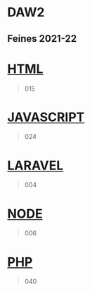 # DAW2

## Feines 2021-22

# [HTML](https://github.com/paurigine/DAW2/tree/main/html)

> 015

# [JAVASCRIPT](https://github.com/paurigine/DAW2/tree/main/jscript)

> 024

# [LARAVEL](https://github.com/paurigine/DAW2/tree/main/laravel)

> 004

# [NODE](https://github.com/paurigine/DAW2/tree/main/node)

> 006

# [PHP](https://github.com/paurigine/DAW2/tree/main/php)

> 040
